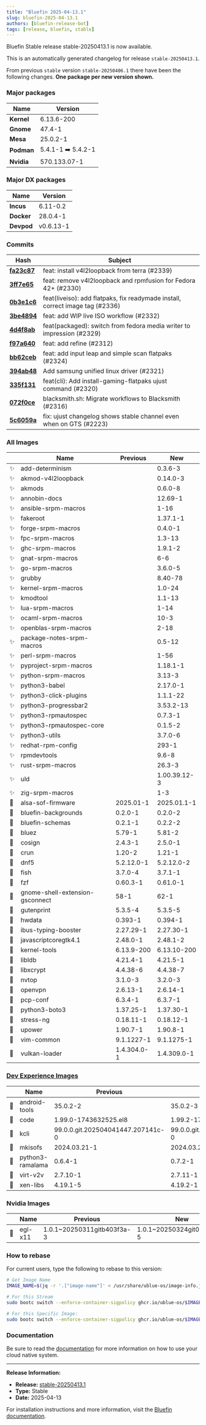 ```yaml
---
title: "Bluefin 2025-04-13.1"
slug: bluefin-2025-04-13.1
authors: [bluefin-release-bot]
tags: [release, bluefin, stable]
---
```


Bluefin Stable release stable-20250413.1 is now available.


This is an automatically generated changelog for release `stable-20250413.1`.

From previous `stable` version `stable-20250406.1` there have been the following changes. **One package per new version shown.**

### Major packages

| Name       | Version            |
| ---------- | ------------------ |
| **Kernel** | 6.13.6-200         |
| **Gnome**  | 47.4-1             |
| **Mesa**   | 25.0.2-1           |
| **Podman** | 5.4.1-1 ➡️ 5.4.2-1 |
| **Nvidia** | 570.133.07-1       |

### Major DX packages

| Name       | Version   |
| ---------- | --------- |
| **Incus**  | 6.11-0.2  |
| **Docker** | 28.0.4-1  |
| **Devpod** | v0.6.13-1 |

### Commits

| Hash                                                                                               | Subject                                                                       |
| -------------------------------------------------------------------------------------------------- | ----------------------------------------------------------------------------- |
| **[fa23c87](https://github.com/ublue-os/bluefin/commit/fa23c87eaef6677dfb44ac816a0c390923e908dc)** | feat: install v4l2loopback from terra (#2339)                                 |
| **[3ff7e65](https://github.com/ublue-os/bluefin/commit/3ff7e659d827648c0a7435f5ed7f711226e17929)** | feat: remove v4l2loopback and rpmfusion for Fedora 42+ (#2330)                |
| **[0b3e1c6](https://github.com/ublue-os/bluefin/commit/0b3e1c6cb0e79e4bd56912a66a2e3c856b1c0354)** | feat(liveiso): add flatpaks, fix readymade install, correct image tag (#2336) |
| **[3be4894](https://github.com/ublue-os/bluefin/commit/3be48948eed375409803fe585f55ef4a0c8ce1ee)** | feat: add WIP live ISO workflow (#2332)                                       |
| **[4d4f8ab](https://github.com/ublue-os/bluefin/commit/4d4f8abf93be402b50aa40cc9c97c44eefe8c5b3)** | feat(packaged): switch from fedora media writer to impression (#2329)         |
| **[f97a640](https://github.com/ublue-os/bluefin/commit/f97a640a94b47a9b46783a9a5bb23549a9161921)** | feat: add refine (#2312)                                                      |
| **[bb62ceb](https://github.com/ublue-os/bluefin/commit/bb62cebb0f07ac17bce67f665ea49b5d20f5aa31)** | feat: add input leap and simple scan flatpaks (#2324)                         |
| **[394ab48](https://github.com/ublue-os/bluefin/commit/394ab4872798ad3be8985848383fb224da31834d)** | Add samsung unified linux driver (#2321)                                      |
| **[335f131](https://github.com/ublue-os/bluefin/commit/335f131de4864c414fb53f2d796ed42080eaaaea)** | feat(cli): Add install-gaming-flatpaks ujust command (#2320)                  |
| **[072f0ce](https://github.com/ublue-os/bluefin/commit/072f0ce49002b402a17044200339ded23807221e)** | blacksmith.sh: Migrate workflows to Blacksmith (#2316)                        |
| **[5c6059a](https://github.com/ublue-os/bluefin/commit/5c6059a53f89862e7e450b64a052aa4affcb270a)** | fix: ujust changelog shows stable channel even when on GTS (#2223)            |

### All Images

|     | Name                            | Previous    | New          |
| --- | ------------------------------- | ----------- | ------------ |
| ✨  | add-determinism                 |             | 0.3.6-3      |
| ✨  | akmod-v4l2loopback              |             | 0.14.0-3     |
| ✨  | akmods                          |             | 0.6.0-8      |
| ✨  | annobin-docs                    |             | 12.69-1      |
| ✨  | ansible-srpm-macros             |             | 1-16         |
| ✨  | fakeroot                        |             | 1.37.1-1     |
| ✨  | forge-srpm-macros               |             | 0.4.0-1      |
| ✨  | fpc-srpm-macros                 |             | 1.3-13       |
| ✨  | ghc-srpm-macros                 |             | 1.9.1-2      |
| ✨  | gnat-srpm-macros                |             | 6-6          |
| ✨  | go-srpm-macros                  |             | 3.6.0-5      |
| ✨  | grubby                          |             | 8.40-78      |
| ✨  | kernel-srpm-macros              |             | 1.0-24       |
| ✨  | kmodtool                        |             | 1.1-13       |
| ✨  | lua-srpm-macros                 |             | 1-14         |
| ✨  | ocaml-srpm-macros               |             | 10-3         |
| ✨  | openblas-srpm-macros            |             | 2-18         |
| ✨  | package-notes-srpm-macros       |             | 0.5-12       |
| ✨  | perl-srpm-macros                |             | 1-56         |
| ✨  | pyproject-srpm-macros           |             | 1.18.1-1     |
| ✨  | python-srpm-macros              |             | 3.13-3       |
| ✨  | python3-babel                   |             | 2.17.0-1     |
| ✨  | python3-click-plugins           |             | 1.1.1-22     |
| ✨  | python3-progressbar2            |             | 3.53.2-13    |
| ✨  | python3-rpmautospec             |             | 0.7.3-1      |
| ✨  | python3-rpmautospec-core        |             | 0.1.5-2      |
| ✨  | python3-utils                   |             | 3.7.0-6      |
| ✨  | redhat-rpm-config               |             | 293-1        |
| ✨  | rpmdevtools                     |             | 9.6-8        |
| ✨  | rust-srpm-macros                |             | 26.3-3       |
| ✨  | uld                             |             | 1.00.39.12-3 |
| ✨  | zig-srpm-macros                 |             | 1-3          |
| 🔄  | alsa-sof-firmware               | 2025.01-1   | 2025.01.1-1  |
| 🔄  | bluefin-backgrounds             | 0.2.0-1     | 0.2.0-2      |
| 🔄  | bluefin-schemas                 | 0.2.1-1     | 0.2.2-2      |
| 🔄  | bluez                           | 5.79-1      | 5.81-2       |
| 🔄  | cosign                          | 2.4.3-1     | 2.5.0-1      |
| 🔄  | crun                            | 1.20-2      | 1.21-1       |
| 🔄  | dnf5                            | 5.2.12.0-1  | 5.2.12.0-2   |
| 🔄  | fish                            | 3.7.0-4     | 3.7.1-1      |
| 🔄  | fzf                             | 0.60.3-1    | 0.61.0-1     |
| 🔄  | gnome-shell-extension-gsconnect | 58-1        | 62-1         |
| 🔄  | gutenprint                      | 5.3.5-4     | 5.3.5-5      |
| 🔄  | hwdata                          | 0.393-1     | 0.394-1      |
| 🔄  | ibus-typing-booster             | 2.27.29-1   | 2.27.30-1    |
| 🔄  | javascriptcoregtk4.1            | 2.48.0-1    | 2.48.1-2     |
| 🔄  | kernel-tools                    | 6.13.9-200  | 6.13.10-200  |
| 🔄  | libldb                          | 4.21.4-1    | 4.21.5-1     |
| 🔄  | libxcrypt                       | 4.4.38-6    | 4.4.38-7     |
| 🔄  | nvtop                           | 3.1.0-3     | 3.2.0-3      |
| 🔄  | openvpn                         | 2.6.13-1    | 2.6.14-1     |
| 🔄  | pcp-conf                        | 6.3.4-1     | 6.3.7-1      |
| 🔄  | python3-boto3                   | 1.37.25-1   | 1.37.30-1    |
| 🔄  | stress-ng                       | 0.18.11-1   | 0.18.12-1    |
| 🔄  | upower                          | 1.90.7-1    | 1.90.8-1     |
| 🔄  | vim-common                      | 9.1.1227-1  | 9.1.1275-1   |
| 🔄  | vulkan-loader                   | 1.4.304.0-1 | 1.4.309.0-1  |

### [Dev Experience Images](https://docs.projectbluefin.io/bluefin-dx)

|     | Name             | Previous                          | New                               |
| --- | ---------------- | --------------------------------- | --------------------------------- |
| 🔄  | android-tools    | 35.0.2-2                          | 35.0.2-3                          |
| 🔄  | code             | 1.99.0-1743632525.el8             | 1.99.2-1744250112.el8             |
| 🔄  | kcli             | 99.0.0.git.202504041447.207141c-0 | 99.0.0.git.202504110956.affb930-0 |
| 🔄  | mkisofs          | 2024.03.21-1                      | 2024.03.21-2                      |
| 🔄  | python3-ramalama | 0.6.4-1                           | 0.7.2-1                           |
| 🔄  | virt-v2v         | 2.7.10-1                          | 2.7.11-1                          |
| 🔄  | xen-libs         | 4.19.1-5                          | 4.19.2-1                          |

### Nvidia Images

|     | Name    | Previous                   | New                        |
| --- | ------- | -------------------------- | -------------------------- |
| 🔄  | egl-x11 | 1.0.1~20250311gitb403f3a-3 | 1.0.1~20250324git0558d54-5 |

### How to rebase

For current users, type the following to rebase to this version:

```bash
# Get Image Name
IMAGE_NAME=$(jq -r '.["image-name"]' < /usr/share/ublue-os/image-info.json)

# For this Stream
sudo bootc switch --enforce-container-sigpolicy ghcr.io/ublue-os/$IMAGE_NAME:stable

# For this Specific Image:
sudo bootc switch --enforce-container-sigpolicy ghcr.io/ublue-os/$IMAGE_NAME:stable-20250413.1
```

### Documentation

Be sure to read the [documentation](https://docs.projectbluefin.io/) for more information
on how to use your cloud native system.

---

**Release Information:**

- **Release:** [stable-20250413.1](https://github.com/ublue-os/bluefin/releases/tag/stable-20250413.1)
- **Type:** Stable
- **Date:** 2025-04-13

For installation instructions and more information, visit the [Bluefin documentation](https://docs.projectbluefin.io/).
